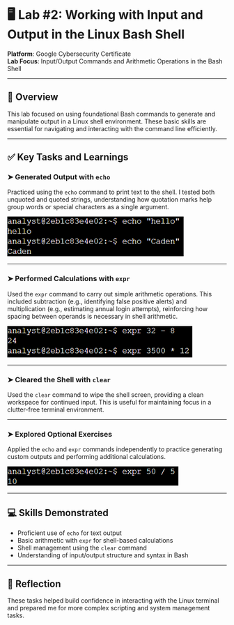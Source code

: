 # 🖥️ Lab #2: Working with Input and Output in the Linux Bash Shell

**Platform**: Google Cybersecurity Certificate  
**Lab Focus**: Input/Output Commands and Arithmetic Operations in the Bash Shell

---

## 🧠 Overview

This lab focused on using foundational Bash commands to generate and manipulate output in a Linux shell environment. These basic skills are essential for navigating and interacting with the command line efficiently.

---

## ✅ Key Tasks and Learnings

### ➤ Generated Output with `echo`

Practiced using the `echo` command to print text to the shell. I tested both unquoted and quoted strings, understanding how quotation marks help group words or special characters as a single argument.

![Command line prompt showing echo command](../images/linux_lab2_echo.png)

---

### ➤ Performed Calculations with `expr`

Used the `expr` command to carry out simple arithmetic operations. This included subtraction (e.g., identifying false positive alerts) and multiplication (e.g., estimating annual login attempts), reinforcing how spacing between operands is necessary in shell arithmetic.

![Command line prompt showing subtraction command](images/linux_lab2_subtraction.png)

---

### ➤ Cleared the Shell with `clear`

Used the `clear` command to wipe the shell screen, providing a clean workspace for continued input. This is useful for maintaining focus in a clutter-free terminal environment.

---

### ➤ Explored Optional Exercises

Applied the `echo` and `expr` commands independently to practice generating custom outputs and performing additional calculations.

![Command line prompt showing division command](images/linux_lab2_division.png)

---

## 💻 Skills Demonstrated

- Proficient use of `echo` for text output  
- Basic arithmetic with `expr` for shell-based calculations  
- Shell management using the `clear` command  
- Understanding of input/output structure and syntax in Bash

---

## 🔁 Reflection

These tasks helped build confidence in interacting with the Linux terminal and prepared me for more complex scripting and system management tasks.
